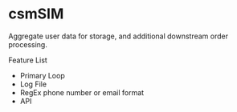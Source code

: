 # csmSIM
Aggregate user data for storage, and additional downstream order processing.

Feature List
* Primary Loop
* Log File
* RegEx phone number or email format
* API
